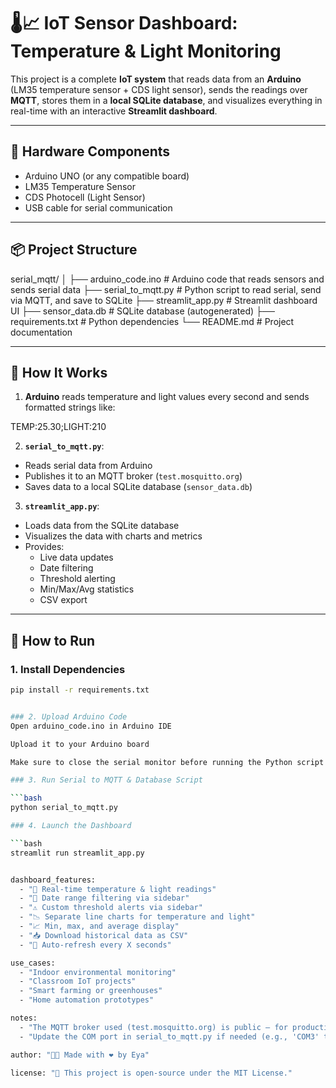 # 🌡️📈 IoT Sensor Dashboard: Temperature & Light Monitoring

This project is a complete **IoT system** that reads data from an **Arduino** (LM35 temperature sensor + CDS light sensor), sends the readings over **MQTT**, stores them in a **local SQLite database**, and visualizes everything in real-time with an interactive **Streamlit dashboard**.

---

## 🔧 Hardware Components

- Arduino UNO (or any compatible board)
- LM35 Temperature Sensor
- CDS Photocell (Light Sensor)
- USB cable for serial communication

---

## 📦 Project Structure

serial_mqtt/
│
├── arduino_code.ino # Arduino code that reads sensors and sends serial data
├── serial_to_mqtt.py # Python script to read serial, send via MQTT, and save to SQLite
├── streamlit_app.py # Streamlit dashboard UI
├── sensor_data.db # SQLite database (autogenerated)
├── requirements.txt # Python dependencies
└── README.md # Project documentation


---

## 🔌 How It Works

1. **Arduino** reads temperature and light values every second and sends formatted strings like:

TEMP:25.30;LIGHT:210


2. **`serial_to_mqtt.py`**:
- Reads serial data from Arduino
- Publishes it to an MQTT broker (`test.mosquitto.org`)
- Saves data to a local SQLite database (`sensor_data.db`)

3. **`streamlit_app.py`**:
- Loads data from the SQLite database
- Visualizes the data with charts and metrics
- Provides:
  - Live data updates
  - Date filtering
  - Threshold alerting
  - Min/Max/Avg statistics
  - CSV export

---

## 🚀 How to Run

### 1. Install Dependencies

```bash
pip install -r requirements.txt


### 2. Upload Arduino Code
Open arduino_code.ino in Arduino IDE

Upload it to your Arduino board

Make sure to close the serial monitor before running the Python script

### 3. Run Serial to MQTT & Database Script

```bash
python serial_to_mqtt.py

### 4. Launch the Dashboard

```bash
streamlit run streamlit_app.py


dashboard_features:
  - "📡 Real-time temperature & light readings"
  - "📅 Date range filtering via sidebar"
  - "⚠️ Custom threshold alerts via sidebar"
  - "📉 Separate line charts for temperature and light"
  - "📈 Min, max, and average display"
  - "📥 Download historical data as CSV"
  - "🔄 Auto-refresh every X seconds"

use_cases:
  - "Indoor environmental monitoring"
  - "Classroom IoT projects"
  - "Smart farming or greenhouses"
  - "Home automation prototypes"

notes:
  - "The MQTT broker used (test.mosquitto.org) is public — for production use, consider setting up a private or secured broker (e.g., HiveMQ, Mosquitto with TLS)."
  - "Update the COM port in serial_to_mqtt.py if needed (e.g., 'COM3' to 'COM4', etc.)."

author: "🧑‍💻 Made with ❤️ by Eya"

license: "📜 This project is open-source under the MIT License."













